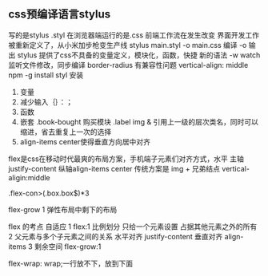 ## css预编译语言stylus
写的是stylus .styl 在浏览器端运行的是.css
前端工作流在发生改变
界面开发工作被重新定义了，从小米加步枪变生产线
stylus main.styl -o main.css
编译    -o 输出
stylus 提供了css不具备的变量定义，模块化，函数，快捷 新的语法
-w watch 监听文件修改，同步编译
border-radius 有兼容性问题 
vertical-align: middle
npm -g install styl 安装

1. 变量
2. 减少输入｛｝：；
3. 函数
4. 嵌套
  .book-bought 购买模块
    .label
       img
  & 引用上一级的层次类名，同时可以缩进，省去重复上一次的选择
5. align-items center使得垂直方向居中对齐

flex是css在移动时代最爽的布局方案，手机端子元素们对齐方式，水平 主轴 justify-content
纵轴align-items center
传统方案是 img + 兄弟结点 vertical-aligin:middle

.flex-con>(.box.box$)*3

flex-grow 1 弹性布局中剩下的布局

flex 的考点 自适应
    1 flex:1 比例划分 只给一个元素设置 占据其他元素之外的所有
    2 父元素与多个子元素之间的关系
      水平对齐 justify-content
      垂直对齐 align-items
    3 剩余空间 flex-grow:1



flex-wrap: wrap;一行放不下，放到下面